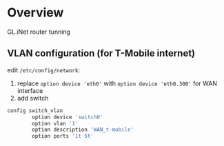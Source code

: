 # Overview
GL.iNet router tunning

## VLAN configuration (for T-Mobile internet)
edit ```/etc/config/network```:
1. replace ```option device 'eth0'``` with ```option device 'eth0.300'``` for WAN interface
2. add switch
```bash
config switch_vlan
        option device 'switch0'
        option vlan '1'
        option description 'WAN_t-mobile'
        option ports '1t 5t'
```
